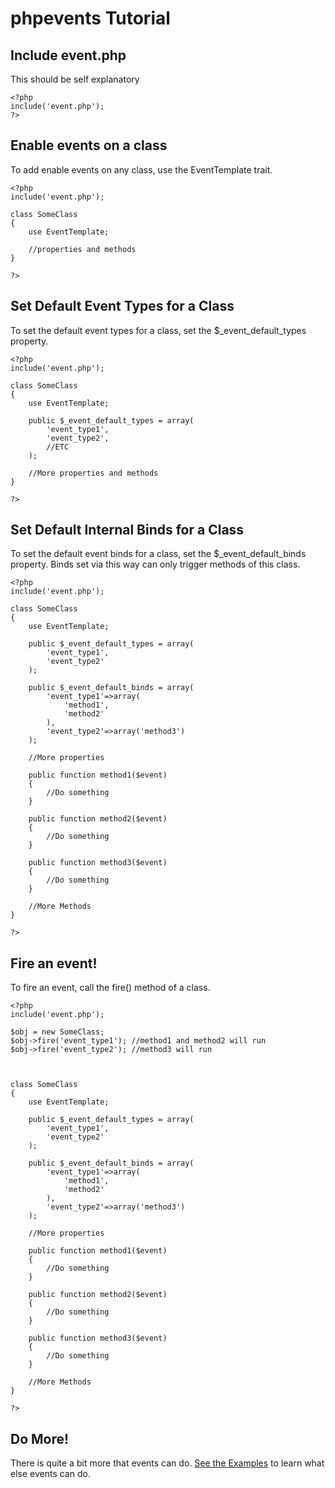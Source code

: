 phpevents Tutorial
==================

Include event.php
-----------------

This should be self explanatory

    <?php
    include('event.php');
    ?>

Enable events on a class
------------------------

To add enable events on any class, use the EventTemplate trait.

    <?php
    include('event.php');
    
    class SomeClass
    {
        use EventTemplate;
        
        //properties and methods
    }
    
    ?>
    
Set Default Event Types for a Class
-------------------------------------

To set the default event types for a class, set the $_event_default_types property.

    <?php
    include('event.php');
    
    class SomeClass
    {
        use EventTemplate;
        
        public $_event_default_types = array(
            'event_type1',
            'event_type2',
            //ETC
        );
        
        //More properties and methods
    }
    
    ?>
    
Set Default Internal Binds for a Class
-----------------------------

To set the default event binds for a class, set the $_event_default_binds property. Binds set via this way can only trigger methods of this class.

    <?php
    include('event.php');

    class SomeClass
    {
        use EventTemplate;
        
        public $_event_default_types = array(
            'event_type1',
            'event_type2'
        );
        
        public $_event_default_binds = array(
            'event_type1'=>array(
                'method1',
                'method2'
            ),
            'event_type2'=>array('method3')
        );
        
        //More properties
        
        public function method1($event)
        {
            //Do something
        }
        
        public function method2($event)
        {
            //Do something
        }
        
        public function method3($event)
        {
            //Do something
        }
        
        //More Methods
    }
    
    ?>

Fire an event!
--------------

To fire an event, call the fire() method of a class.

    <?php
    include('event.php');
    
    $obj = new SomeClass;
    $obj->fire('event_type1'); //method1 and method2 will run
    $obj->fire('event_type2'); //method3 will run
    
    
    
    class SomeClass
    {
        use EventTemplate;
        
        public $_event_default_types = array(
            'event_type1',
            'event_type2'
        );
        
        public $_event_default_binds = array(
            'event_type1'=>array(
                'method1',
                'method2'
            ),
            'event_type2'=>array('method3')
        );
        
        //More properties
        
        public function method1($event)
        {
            //Do something
        }
        
        public function method2($event)
        {
            //Do something
        }
        
        public function method3($event)
        {
            //Do something
        }
        
        //More Methods   
    }
    
    ?>
    

Do More!
--------

There is quite a bit more that events can do. [See the Examples](https://github.com/mrkmg/phpevents/tree/master/tests) to learn what else events can do.